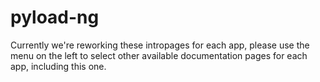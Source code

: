 # pyload-ng

Currently we're reworking these intropages for each app, please use the menu on the left to select other available documentation pages for each app, including this one.

